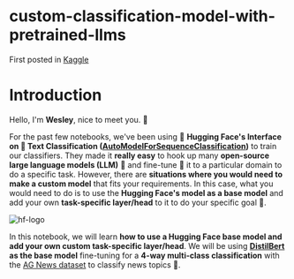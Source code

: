 # custom-classification-model-with-pretrained-llms
First posted in [Kaggle](https://www.kaggle.com/code/wesleyacheng/custom-classification-model-with-pre-trained-llms)

# Introduction
Hello, I'm **Wesley**, nice to meet you. 👋

For the past few notebooks, we've been using 🤗 **Hugging Face's Interface on 📖 Text Classification ([AutoModelForSequenceClassification](https://huggingface.co/docs/transformers/model_doc/auto#transformers.AutoModelForSequenceClassification))** to train our classifiers. They made it **really easy** to hook up many **open-source large language models (LLM)** 🦙 and fine-tune 🔧 it to a particular domain to do a specific task. However, there are **situations where you would need to make a custom model** that fits your requirements. In this case, what you would need to do is to use the **Hugging Face's model as a base model** and add your own **task-specific layer/head** to it to do your specific goal 🥅.

![hf-logo](https://github.com/wesleyacheng/custom-classification-model-with-pretrained-llms/assets/15952538/bb3cd0da-212b-4c1c-a63f-6e3adbd03bd7)

In this notebook, we will learn **how to use a Hugging Face base model and add your own custom task-specific layer/head**. We will be using **[DistilBert](https://huggingface.co/distilbert-base-uncased) as the base model** fine-tuning for a **4-way multi-class classification** with the [AG News dataset](https://huggingface.co/datasets/ag_news) to classify news topics 📰.
